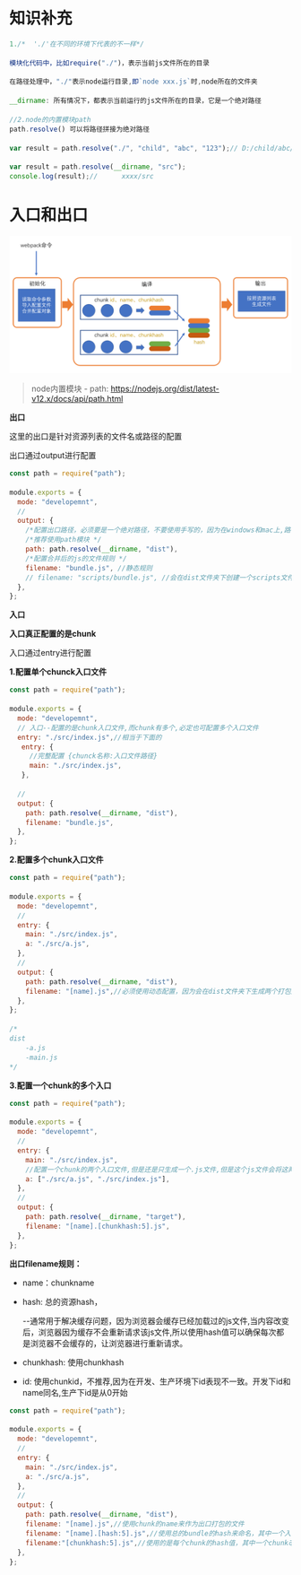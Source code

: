 # 知识补充

```js
1./*  './'在不同的环境下代表的不一样*/

模块化代码中，比如require("./")，表示当前js文件所在的目录

在路径处理中，"./"表示node运行目录,即`node xxx.js`时,node所在的文件夹

__dirname: 所有情况下，都表示当前运行的js文件所在的目录，它是一个绝对路径

//2.node的内置模块path
path.resolve() 可以将路径拼接为绝对路径

var result = path.resolve("./", "child", "abc", "123");// D:/child/abc/123

var result = path.resolve(__dirname, "src");
console.log(result);//		xxxx/src

```



# 入口和出口

![](assets/2020-01-09-15-51-07.png)

> node内置模块 - path: https://nodejs.org/dist/latest-v12.x/docs/api/path.html

**出口**

这里的出口是针对资源列表的文件名或路径的配置

出口通过output进行配置

```js
const path = require("path");

module.exports = {
  mode: "developemnt",
  //
  output: {
    /*配置出口路径，必须要是一个绝对路径，不要使用手写的，因为在windows和mac上,路径表示不一样(/ 和 \)*/
    /*推荐使用path模块 */
    path: path.resolve(__dirname, "dist"),
    /*配置合并后的js的文件规则 */
    filename: "bundle.js", //静态规则
    // filename: "scripts/bundle.js", //会在dist文件夹下创建一个scripts文件夹
  },
};

```

**入口**

**入口真正配置的是chunk**

入口通过entry进行配置

**1.配置单个chunck入口文件**

```js
const path = require("path");

module.exports = {
  mode: "developemnt",
  // 入口--配置的是chunk入口文件,而chunk有多个,必定也可配置多个入口文件
  entry: "./src/index.js",//相当于下面的
   entry: {
     //完整配置 {chunck名称:入口文件路径}
     main: "./src/index.js",
   },

  //
  output: {
    path: path.resolve(__dirname, "dist"),
    filename: "bundle.js",
  },
};

```

**2.配置多个chunk入口文件**

```js
const path = require("path");

module.exports = {
  mode: "developemnt",
  //
  entry: {
    main: "./src/index.js",
    a: "./src/a.js",
  },
  //
  output: {
    path: path.resolve(__dirname, "dist"),
    filename: "[name].js",//必须使用动态配置，因为会在dist文件夹下生成两个打包后的文件
  },
};

/*
dist
	-a.js
	-main.js
*/
```

**3.配置一个chunk的多个入口**

```js
const path = require("path");

module.exports = {
  mode: "developemnt",
  //
  entry: {
    main: "./src/index.js",
    //配置一个chunk的两个入口文件,但是还是只生成一个.js文件,但是这个js文件会将这两个模块都给运行了，详细可以去查看打包出来的js文件
    a: ["./src/a.js", "./src/index.js"],
  },
  //
  output: {
    path: path.resolve(__dirname, "target"),
    filename: "[name].[chunkhash:5].js",
  },
};

```

**出口filename规则：**

- name：chunkname

- hash: 总的资源hash，

  --通常用于解决缓存问题，因为浏览器会缓存已经加载过的js文件,当内容改变后，浏览器因为缓存不会重新请求该js文件,所以使用hash值可以确保每次都是浏览器不会缓存的，让浏览器进行重新请求。

- chunkhash: 使用chunkhash

- id: 使用chunkid，不推荐,因为在开发、生产环境下id表现不一致。开发下id和name同名,生产下id是从0开始

```js
const path = require("path");

module.exports = {
  mode: "developemnt",
  //
  entry: {
    main: "./src/index.js",
    a: "./src/a.js",
  },
  //
  output: {
    path: path.resolve(__dirname, "dist"),
    filename: "[name].js",//使用chunk的name来作为出口打包的文件
    filename: "[name].[hash:5].js",//使用总的bundle的hash来命名，其中一个入口chunk内容改变，所有的都会改变
   	filename:"[chunkhash:5].js",//使用的是每个chunk的hash值，其中一个chunk改变，只会更新自己的出口文件名
  },
};
```

